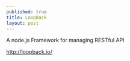 ```yaml
---
published: true
title: LoopBack
layout: post
---
```

A node.js Framework for managing RESTful API

http://loopback.io/